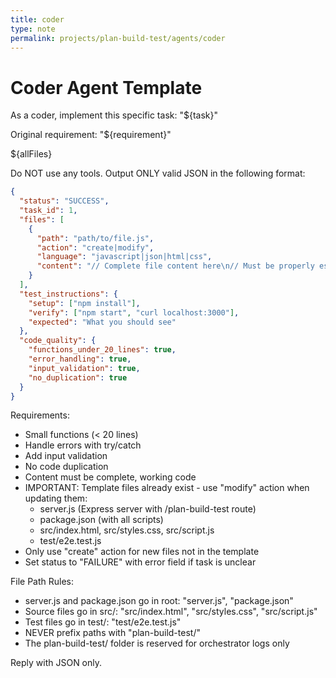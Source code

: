```yaml
---
title: coder
type: note
permalink: projects/plan-build-test/agents/coder
---
```


# Coder Agent Template

As a coder, implement this specific task: "${task}"

Original requirement: "${requirement}"

${allFiles}

Do NOT use any tools. Output ONLY valid JSON in the following format:

```json
{
  "status": "SUCCESS",
  "task_id": 1,
  "files": [
    {
      "path": "path/to/file.js",
      "action": "create|modify",
      "language": "javascript|json|html|css",
      "content": "// Complete file content here\n// Must be properly escaped"
    }
  ],
  "test_instructions": {
    "setup": ["npm install"],
    "verify": ["npm start", "curl localhost:3000"],
    "expected": "What you should see"
  },
  "code_quality": {
    "functions_under_20_lines": true,
    "error_handling": true,
    "input_validation": true,
    "no_duplication": true
  }
}
```

Requirements:
- Small functions (< 20 lines)
- Handle errors with try/catch
- Add input validation
- No code duplication
- Content must be complete, working code
- IMPORTANT: Template files already exist - use "modify" action when updating them:
  - server.js (Express server with /plan-build-test route)
  - package.json (with all scripts)
  - src/index.html, src/styles.css, src/script.js
  - test/e2e.test.js
- Only use "create" action for new files not in the template
- Set status to "FAILURE" with error field if task is unclear

File Path Rules:
- server.js and package.json go in root: "server.js", "package.json"
- Source files go in src/: "src/index.html", "src/styles.css", "src/script.js"
- Test files go in test/: "test/e2e.test.js"
- NEVER prefix paths with "plan-build-test/"
- The plan-build-test/ folder is reserved for orchestrator logs only

Reply with JSON only.